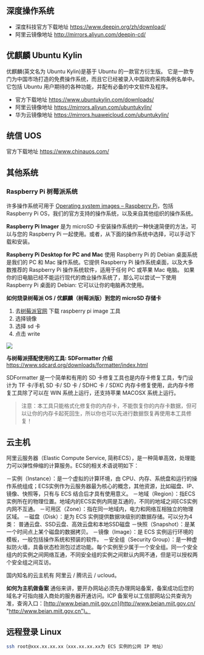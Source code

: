 ## 深度操作系统

* 深度科技官方下载地址
<https://www.deepin.org/zh/download/>
* 阿里云镜像地址
<http://mirrors.aliyun.com/deepin-cd/>

## 优麒麟 Ubuntu Kylin

优麒麟(英文名为 Ubuntu Kylin)是基于 Ubuntu 的一款官方衍生版。 它是一款专门为中国市场打造的免费操作系统，而且它已经被录入中国政府采购条例名单中。它包括 Ubuntu 用户期待的各种功能，并配有必备的中文软件及程序。

* 官方下载地址
<https://www.ubuntukylin.com/downloads/>
* 阿里云镜像地址
<https://mirrors.aliyun.com/ubuntukylin/>
* 华为云镜像地址
<https://mirrors.huaweicloud.com/ubuntukylin/>

## 统信 UOS

官方下载地址
<https://www.chinauos.com/>

## 其他系统

### Raspberry Pi 树莓派系统

许多操作系统可用于 [Operating system images – Raspberry Pi]( https://www.raspberrypi.com/software/operating-systems/)，包括 Raspberry Pi OS，我们的官方支持的操作系统，以及来自其他组织的操作系统。

**Raspberry Pi Imager** 是为 microSD 卡安装操作系统的一种快速简便的方法，可以与您的 Raspberry Pi 一起使用。或者，从下面的操作系统中选择，可以手动下载和安装。

**Raspberry Pi Desktop for PC and Mac**
使用 Raspberry Pi 的 Debian 桌面系统是我们的 PC 和 Mac 操作系统。它提供 Raspberry Pi 操作系统桌面，以及大多数推荐的 Raspberry Pi 操作系统软件，适用于任何 PC 或苹果 Mac 电脑。
如果你的旧电脑已经不能运行现代的商业操作系统了，那么可以尝试一下使用 Raspberry Pi 桌面的 Debian: 它可以让你的电脑再次使用。

**如何烧录树莓派 OS / 优麒麟（树莓派版）到您的 microSD 存储卡**

1. 去[树莓派官网](https://www.raspberrypi.org/downloads/) 下载 raspberry pi image 工具
2. 选择镜像
3. 选择 sd 卡
4. 点击 write

![](https://upload-images.jianshu.io/upload_images/1662509-0fec5762427dcf3b.png?imageMogr2/auto-orient/strip%7CimageView2/2/w/1240)

**与树莓派搭配使用的工具: SDFormatter 介绍**
<https://www.sdcard.org/downloads/formatter/index.html>

SDFormatter 是一个简单和有用的 SD 卡修复工具也是内存卡修复工具，专门设计为 TF 卡/手机 SD 卡/ SD 卡 / SDHC 卡 / SDXC 内存卡修复使用，此内存卡修复工具除了可以在 WIN 系统上运行，还支持苹果 MACOSX 系统上运行。

>注意：本工具只能格式化修复你的内存卡，不能恢复你的内存卡数据，但可以让你的内存卡起死回生，所以你也可以先进行数据恢复再使用本工具修复！

## 云主机

阿里云服务器（Elastic Compute Service, 简称ECS），是一种简单高效，处理能力可以弹性伸缩的计算服务。ECS的相关术语说明如下：

－实例（Instance）：是一个虚拟的计算环境，由 CPU、内存、系统盘和运行的操作系统组成；ECS实例作为云服务器最为核心的概念，其他资源，比如磁盘、IP、镜像、快照等，只有与 ECS 结合后才具有使用意义。
－地域（Region）：指ECS实例所在的物理位置。地域内的ECS实例内网是互通的，不同的地域之间ECS实例内网不互通。
－可用区（Zone）：指在同一地域内，电力和网络互相独立的物理区域。
－磁盘（Disk）：是为 ECS 实例提供数据块级别的数据存储。可以分为4类： 普通云盘、SSD云盘、高效云盘和本地SSD磁盘
－快照（Snapshot）：是某一个时间点上某个磁盘的数据拷贝。
－镜像（Image）：是 ECS 实例运行环境的模板，一般包括操作系统和预装的软件。
－安全组（Security Group）：是一种虚拟防火墙，具备状态检测包过滤功能。每个实例至少属于一个安全组。同一个安全组内的实例之间网络互通，不同安全组的实例之间默认内网不通，但是可以授权两个安全组之间互访。

国内知名的云主机有 阿里云 / 腾讯云 / ucloud。

**如何为主机做备案**
通俗来讲，要开办网站必须先办理网站备案，备案成功后您的域名才可指向接入商处的服务器开通访问。ICP 备案号以工信部网站公共查询为准，查询入口：[http://www.beian.miit.gov.cn](http://www.beian.miit.gov.cn/ "http://www.beian.miit.gov.cn")。

## 远程登录 Linux

```sh
ssh root@xxx.xx.xx.xx（xxx.xx.xx.xx为 ECS 实例的公网 IP 地址）
```
